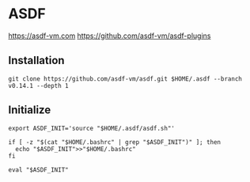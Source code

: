 # ASDF

https://asdf-vm.com
https://github.com/asdf-vm/asdf-plugins

## Installation

```shell:terminal
git clone https://github.com/asdf-vm/asdf.git $HOME/.asdf --branch v0.14.1 --depth 1
```

## Initialize

```shell:terminal
export ASDF_INIT='source "$HOME/.asdf/asdf.sh"'

if [ -z "$(cat "$HOME/.bashrc" | grep "$ASDF_INIT")" ]; then
  echo "$ASDF_INIT">>"$HOME/.bashrc"
fi

eval "$ASDF_INIT"
```
